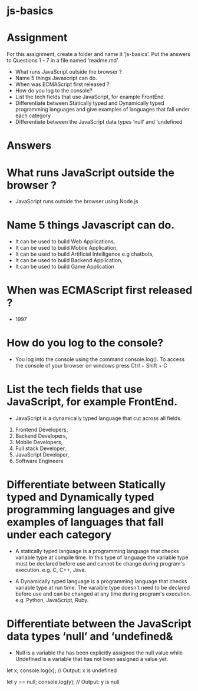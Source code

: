 # js-basics

# Assignment

For this assignment, create a folder and name it ‘js-basics’. Put the answers to Questions 1 - 7 in a file named ‘readme.md’.

- What runs JavaScript outside the browser ?
- Name 5 things Javascript can do.
- When was ECMAScript first released ?
- How do you log to the console?
- List the tech fields that use JavaScript, for example FrontEnd.
- Differentiate between Statically typed and Dynamically typed programming languages and give examples of languages that fall under each category
- Differentiate between the JavaScript data types ‘null’ and ‘undefined&nbsp;


# Answers
# What runs JavaScript outside the browser ?

- JavaScript runs outside the browser using Node.js

# Name 5 things Javascript can do.

- It can be used to build Web Applications, 
- It can be used to build Mobile Application, 
- It can be used to build Artificial Intelligence e.g chatbots, 
- It can be used to build Backend Application, 
- It can be used to build Game Application

# When was ECMAScript first released ?

- 1997

# How do you log to the console?

- You log into the console using the command console.log(). To access the console of your browser on windows press Ctrl + Shift + C

# List the tech fields that use JavaScript, for example FrontEnd.

- JavaScript is a dynamically typed language that cut across all fields.
1. Frontend Developers, 
2. Backend Developers, 
3. Mobile Developers, 
4. Full stack Developer, 
5. JavaScript Developer, 
6. Software Engineers

# Differentiate between Statically typed and Dynamically typed programming languages and give examples of languages that fall under each category

- A statically typed language is a programming language that checks variable type at compile time. In this type of language the variable type must be declared before use and cannot be change during program's execution. e.g. C, C++, Java.

- A Dynamically typed language is a programming language that checks variable type at run time. The varaible type doesn't need to be declared before use and can be changed at any time during program's execution. e.g. Python, JavaScript, Ruby.

# Differentiate between the JavaScript data types ‘null’ and ‘undefined&
                              
- Null is a variable tha has been explicitly assigned the null value while Undefined is a variable that has not been assigned a value yet.

let x;
console.log(x); // Output: x is undefined

let y == null;
console.log(y); // Output:  y is null